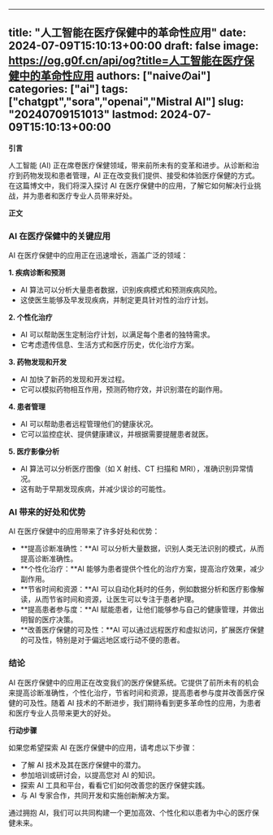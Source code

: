 
---
title: "人工智能在医疗保健中的革命性应用"
date: 2024-07-09T15:10:13+00:00
draft: false
image: https://og.g0f.cn/api/og?title=人工智能在医疗保健中的革命性应用
authors: ["naiveのai"]
categories: ["ai"]
tags: ["chatgpt","sora","openai","Mistral AI"]
slug: "20240709151013"
lastmod: 2024-07-09T15:10:13+00:00
---
**引言**

人工智能 (AI) 正在席卷医疗保健领域，带来前所未有的变革和进步。从诊断和治疗到药物发现和患者管理，AI 正在改变我们提供、接受和体验医疗保健的方式。在这篇博文中，我们将深入探讨 AI 在医疗保健中的应用，了解它如何解决行业挑战，并为患者和医疗专业人员带来好处。

**正文**

### AI 在医疗保健中的关键应用

AI 在医疗保健中的应用正在迅速增长，涵盖广泛的领域：

**1. 疾病诊断和预测**

* AI 算法可以分析大量患者数据，识别疾病模式和预测疾病风险。
* 这使医生能够及早发现疾病，并制定更具针对性的治疗计划。

**2. 个性化治疗**

* AI 可以帮助医生定制治疗计划，以满足每个患者的独特需求。
* 它考虑遗传信息、生活方式和医疗历史，优化治疗方案。

**3. 药物发现和开发**

* AI 加快了新药的发现和开发过程。
* 它可以模拟药物相互作用，预测药物疗效，并识别潜在的副作用。

**4. 患者管理**

* AI 可以帮助患者远程管理他们的健康状况。
* 它可以监控症状、提供健康建议，并根据需要提醒患者就医。

**5. 医疗影像分析**

* AI 算法可以分析医疗图像（如 X 射线、CT 扫描和 MRI），准确识别异常情况。
* 这有助于早期发现疾病，并减少误诊的可能性。

### AI 带来的好处和优势

AI 在医疗保健中的应用带来了许多好处和优势：

* **提高诊断准确性：**AI 可以分析大量数据，识别人类无法识别的模式，从而提高诊断准确性。
* **个性化治疗：**AI 能够为患者提供个性化的治疗方案，提高治疗效果，减少副作用。
* **节省时间和资源：**AI 可以自动化耗时的任务，例如数据分析和医疗影像解读，从而节省时间和资源，让医生可以专注于患者护理。
* **提高患者参与度：**AI 赋能患者，让他们能够参与自己的健康管理，并做出明智的医疗决策。
* **改善医疗保健的可及性：**AI 可以通过远程医疗和虚拟访问，扩展医疗保健的可及性，特别是对于偏远地区或行动不便的患者。

### 结论

AI 在医疗保健中的应用正在改变我们的医疗保健系统。它提供了前所未有的机会来提高诊断准确性，个性化治疗，节省时间和资源，提高患者参与度并改善医疗保健的可及性。随着 AI 技术的不断进步，我们期待看到更多革命性的应用，为患者和医疗专业人员带来更大的好处。

**行动步骤**

如果您希望探索 AI 在医疗保健中的应用，请考虑以下步骤：

* 了解 AI 技术及其在医疗保健中的潜力。
* 参加培训或研讨会，以提高您对 AI 的知识。
* 探索 AI 工具和平台，看看它们如何改善您的医疗保健实践。
* 与 AI 专家合作，共同开发和实施创新解决方案。

通过拥抱 AI，我们可以共同构建一个更加高效、个性化和以患者为中心的医疗保健未来。